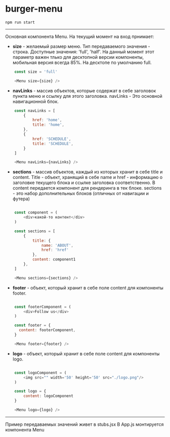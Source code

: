 # burger-menu

    npm run start

---

Основная компонента Menu. На текущий момент на вход прнимает:

* __size__ - желаемый размер меню. Тип передаваемого значения - строка. Доступные значения: 'full', 'half'. На данный момент этот параметр важен тлько для десктопной версии компоненты, мобильная версия всегда 85%. На десктопе по умолчанию full.
```js
    const size = 'full'

    <Menu size={size} />
```

* __navLinks__ - массив объектов, которые содержат в себе заголовок пункта меню и ссылку для этого заголовка. navLinks - Это основной навигационной блок.
```js
    const navLinks = [
        {
            href: 'home',
            title: 'home',
        },
        {
            href: 'SCHEDULE',
            title: 'SCHEDULE',
        }
    ]

    <Menu navLinks={navLinks} />
```

* __sections__ - массив объектов, каждый из которых хранит в себе title и content. Title - объект, хранящий в себе name и href - информацию о заголовке текущего блока и ссылке заголовка соответственно. В content передается компонент для рендеринга в тек блоке. sections - это набор дополнительных блоков (отличных от навигации и футера)
```js

    const component = (
        <div>какой-то контент</div>
    )

    const sections = [
        {
            title: {
                name: 'ABOUT',
                href: 'href'
            },
            content: component1
        },
    ]

    <Menu sections={sections} />
```

* __footer__ - объект, который хранит в себе поле content для компоненты footer.

```js

    const footerComponent = (
        <div>Follow us</div>
    )

    const footer = {
      content: footerComponent,
    }

    <Menu footer={footer} />
```
* __logo__ - объект, который хранит в себе поле content для компоненты logo.
```js

    const logoComponent = (
        <img src="" width='50' height='50' src="./logo.png"/>
    )

    const logo = {
        content: logoComponent
    }

    <Menu logo={logo} />
```

---

Пример передаваемых значений живет в stubs.jsx
В App.js монтируется компонента Menu